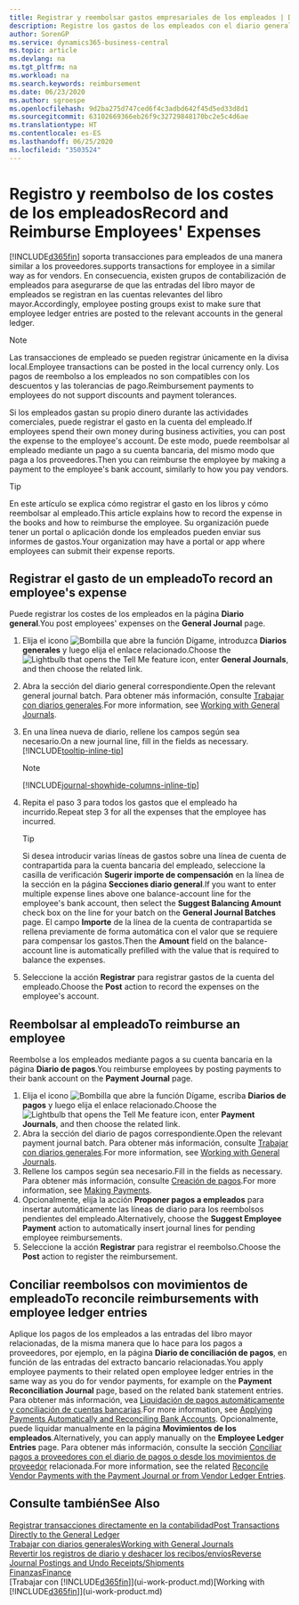 ```yaml
---
title: Registrar y reembolsar gastos empresariales de los empleados | Documentos de Microsoft
description: Registre los gastos de los empleados con el diario general en la cuenta del empleado y luego registre un pago a la cuenta bancaria del empleado para reembolsar el gasto relacionado con el negocio.
author: SorenGP
ms.service: dynamics365-business-central
ms.topic: article
ms.devlang: na
ms.tgt_pltfrm: na
ms.workload: na
ms.search.keywords: reimbursement
ms.date: 06/23/2020
ms.author: sgroespe
ms.openlocfilehash: 9d2ba275d747ced6f4c3adbd642f45d5ed33d8d1
ms.sourcegitcommit: 63102669366eb26f9c32729848170bc2e5c4d6ae
ms.translationtype: HT
ms.contentlocale: es-ES
ms.lasthandoff: 06/25/2020
ms.locfileid: "3503524"
---
```

# <a name="record-and-reimburse-employees-expenses"></a><span data-ttu-id="b0faa-103">Registro y reembolso de los costes de los empleados</span><span class="sxs-lookup"><span data-stu-id="b0faa-103">Record and Reimburse Employees' Expenses</span></span>

[!INCLUDE[d365fin](includes/d365fin_md.md)] <span data-ttu-id="b0faa-104">soporta transacciones para empleados de una manera similar a los proveedores.</span><span class="sxs-lookup"><span data-stu-id="b0faa-104">supports transactions for employee in a similar way as for vendors.</span></span> <span data-ttu-id="b0faa-105">En consecuencia, existen grupos de contabilización de empleados para asegurarse de que las entradas del libro mayor de empleados se registran en las cuentas relevantes del libro mayor.</span><span class="sxs-lookup"><span data-stu-id="b0faa-105">Accordingly, employee posting groups exist to make sure that employee ledger entries are posted to the relevant accounts in the general ledger.</span></span>

> [!NOTE]  
> <span data-ttu-id="b0faa-106">Las transacciones de empleado se pueden registrar únicamente en la divisa local.</span><span class="sxs-lookup"><span data-stu-id="b0faa-106">Employee transactions can be posted in the local currency only.</span></span> <span data-ttu-id="b0faa-107">Los pagos de reembolso a los empleados no son compatibles con los descuentos y las tolerancias de pago.</span><span class="sxs-lookup"><span data-stu-id="b0faa-107">Reimbursement payments to employees do not support discounts and payment tolerances.</span></span>

<span data-ttu-id="b0faa-108">Si los empleados gastan su propio dinero durante las actividades comerciales, puede registrar el gasto en la cuenta del empleado.</span><span class="sxs-lookup"><span data-stu-id="b0faa-108">If employees spend their own money during business activities, you can post the expense to the employee's account.</span></span> <span data-ttu-id="b0faa-109">De este modo, puede reembolsar al empleado mediante un pago a su cuenta bancaria, del mismo modo que paga a los proveedores.</span><span class="sxs-lookup"><span data-stu-id="b0faa-109">Then you can reimburse the employee by making a payment to the employee's bank account, similarly to how you pay vendors.</span></span>  

> [!TIP]
> <span data-ttu-id="b0faa-110">En este artículo se explica cómo registrar el gasto en los libros y cómo reembolsar al empleado.</span><span class="sxs-lookup"><span data-stu-id="b0faa-110">This article explains how to record the expense in the books and how to reimburse the employee.</span></span> <span data-ttu-id="b0faa-111">Su organización puede tener un portal o aplicación donde los empleados pueden enviar sus informes de gastos.</span><span class="sxs-lookup"><span data-stu-id="b0faa-111">Your organization may have a portal or app where employees can submit their expense reports.</span></span>

## <a name="to-record-an-employees-expense"></a><span data-ttu-id="b0faa-112">Registrar el gasto de un empleado</span><span class="sxs-lookup"><span data-stu-id="b0faa-112">To record an employee's expense</span></span>
<span data-ttu-id="b0faa-113">Puede registrar los costes de los empleados en la página **Diario general**.</span><span class="sxs-lookup"><span data-stu-id="b0faa-113">You post employees' expenses on the **General Journal** page.</span></span>
1. <span data-ttu-id="b0faa-114">Elija el icono ![Bombilla que abre la función Dígame](media/ui-search/search_small.png "Dígame qué desea hacer"), introduzca **Diarios generales** y luego elija el enlace relacionado.</span><span class="sxs-lookup"><span data-stu-id="b0faa-114">Choose the ![Lightbulb that opens the Tell Me feature](media/ui-search/search_small.png "Tell me what you want to do") icon, enter **General Journals**, and then choose the related link.</span></span>
2. <span data-ttu-id="b0faa-115">Abra la sección del diario general correspondiente.</span><span class="sxs-lookup"><span data-stu-id="b0faa-115">Open the relevant general journal batch.</span></span> <span data-ttu-id="b0faa-116">Para obtener más información, consulte [Trabajar con diarios generales](ui-work-general-journals.md).</span><span class="sxs-lookup"><span data-stu-id="b0faa-116">For more information, see [Working with General Journals](ui-work-general-journals.md).</span></span>
3. <span data-ttu-id="b0faa-117">En una línea nueva de diario, rellene los campos según sea necesario.</span><span class="sxs-lookup"><span data-stu-id="b0faa-117">On a new journal line, fill in the fields as necessary.</span></span> [!INCLUDE[tooltip-inline-tip](includes/tooltip-inline-tip_md.md)]    

    > [!NOTE]
    > [!INCLUDE[journal-showhide-columns-inline-tip](includes/journal-showhide-columns-inline-tip.md)]
4. <span data-ttu-id="b0faa-118">Repita el paso 3 para todos los gastos que el empleado ha incurrido.</span><span class="sxs-lookup"><span data-stu-id="b0faa-118">Repeat step 3 for all the expenses that the employee has incurred.</span></span>

    > [!TIP]  
    > <span data-ttu-id="b0faa-119">Si desea introducir varias líneas de gastos sobre una línea de cuenta de contrapartida para la cuenta bancaria del empleado, seleccione la casilla de verificación **Sugerir importe de compensación** en la línea de la sección en la página **Secciones diario general**.</span><span class="sxs-lookup"><span data-stu-id="b0faa-119">If you want to enter multiple expense lines above one balance-account line for the employee's bank account, then select the **Suggest Balancing Amount** check box on the line for your batch on the **General Journal Batches** page.</span></span> <span data-ttu-id="b0faa-120">El campo **Importe** de la línea de la cuenta de contrapartida se rellena previamente de forma automática con el valor que se requiere para compensar los gastos.</span><span class="sxs-lookup"><span data-stu-id="b0faa-120">Then the **Amount** field on the balance-account line is automatically prefilled with the value that is required to balance the expenses.</span></span>
5. <span data-ttu-id="b0faa-121">Seleccione la acción **Registrar** para registrar gastos de la cuenta del empleado.</span><span class="sxs-lookup"><span data-stu-id="b0faa-121">Choose the **Post** action to record the expenses on the employee's account.</span></span>

## <a name="to-reimburse-an-employee"></a><span data-ttu-id="b0faa-122">Reembolsar al empleado</span><span class="sxs-lookup"><span data-stu-id="b0faa-122">To reimburse an employee</span></span>
<span data-ttu-id="b0faa-123">Reembolse a los empleados mediante pagos a su cuenta bancaria en la página **Diario de pagos**.</span><span class="sxs-lookup"><span data-stu-id="b0faa-123">You reimburse employees by posting payments to their bank account on the **Payment Journal** page.</span></span>
1. <span data-ttu-id="b0faa-124">Elija el icono ![Bombilla que abre la función Dígame](media/ui-search/search_small.png "Dígame qué desea hacer"), escriba **Diarios de pagos** y luego elija el enlace relacionado.</span><span class="sxs-lookup"><span data-stu-id="b0faa-124">Choose the ![Lightbulb that opens the Tell Me feature](media/ui-search/search_small.png "Tell me what you want to do") icon, enter **Payment Journals**, and then choose the related link.</span></span>
2. <span data-ttu-id="b0faa-125">Abra la sección del diario de pagos correspondiente.</span><span class="sxs-lookup"><span data-stu-id="b0faa-125">Open the relevant payment journal batch.</span></span> <span data-ttu-id="b0faa-126">Para obtener más información, consulte [Trabajar con diarios generales](ui-work-general-journals.md).</span><span class="sxs-lookup"><span data-stu-id="b0faa-126">For more information, see [Working with General Journals](ui-work-general-journals.md).</span></span>
3. <span data-ttu-id="b0faa-127">Rellene los campos según sea necesario.</span><span class="sxs-lookup"><span data-stu-id="b0faa-127">Fill in the fields as necessary.</span></span> <span data-ttu-id="b0faa-128">Para obtener más información, consulte [Creación de pagos](payables-make-payments.md).</span><span class="sxs-lookup"><span data-stu-id="b0faa-128">For more information, see [Making Payments](payables-make-payments.md).</span></span>
4. <span data-ttu-id="b0faa-129">Opcionalmente, elija la acción **Proponer pagos a empleados** para insertar automáticamente las líneas de diario para los reembolsos pendientes del empleado.</span><span class="sxs-lookup"><span data-stu-id="b0faa-129">Alternatively, choose the **Suggest Employee Payment** action to automatically insert journal lines for pending employee reimbursements.</span></span>
5. <span data-ttu-id="b0faa-130">Seleccione la acción **Registrar** para registrar el reembolso.</span><span class="sxs-lookup"><span data-stu-id="b0faa-130">Choose the **Post** action to register the reimbursement.</span></span>  

## <a name="to-reconcile-reimbursements-with-employee-ledger-entries"></a><span data-ttu-id="b0faa-131">Conciliar reembolsos con movimientos de empleado</span><span class="sxs-lookup"><span data-stu-id="b0faa-131">To reconcile reimbursements with employee ledger entries</span></span>
<span data-ttu-id="b0faa-132">Aplique los pagos de los empleados a las entradas del libro mayor relacionadas, de la misma manera que lo hace para los pagos a proveedores, por ejemplo, en la página **Diario de conciliación de pagos**, en función de las entradas del extracto bancario relacionadas.</span><span class="sxs-lookup"><span data-stu-id="b0faa-132">You apply employee payments to their related open employee ledger entries in the same way as you do for vendor payments, for example on the **Payment Reconciliation Journal** page, based on the related bank statement entries.</span></span> <span data-ttu-id="b0faa-133">Para obtener más información, vea [Liquidación de pagos automáticamente y conciliación de cuentas bancarias](receivables-apply-payments-auto-reconcile-bank-accounts.md).</span><span class="sxs-lookup"><span data-stu-id="b0faa-133">For more information, see [Applying Payments Automatically and Reconciling Bank Accounts](receivables-apply-payments-auto-reconcile-bank-accounts.md).</span></span> <span data-ttu-id="b0faa-134">Opcionalmente, puede liquidar manualmente en la página **Movimientos de los empleados**.</span><span class="sxs-lookup"><span data-stu-id="b0faa-134">Alternatively, you can apply manually on the **Employee Ledger Entries** page.</span></span> <span data-ttu-id="b0faa-135">Para obtener más información, consulte la sección [Conciliar pagos a proveedores con el diario de pagos o desde los movimientos de proveedor](payables-how-apply-purchase-transactions-manually.md) relacionada.</span><span class="sxs-lookup"><span data-stu-id="b0faa-135">For more information, see the related [Reconcile Vendor Payments with the Payment Journal or from Vendor Ledger Entries](payables-how-apply-purchase-transactions-manually.md).</span></span>  

## <a name="see-also"></a><span data-ttu-id="b0faa-136">Consulte también</span><span class="sxs-lookup"><span data-stu-id="b0faa-136">See Also</span></span>
[<span data-ttu-id="b0faa-137">Registrar transacciones directamente en la contabilidad</span><span class="sxs-lookup"><span data-stu-id="b0faa-137">Post Transactions Directly to the General Ledger</span></span>](finance-how-post-transactions-directly.md)  
[<span data-ttu-id="b0faa-138">Trabajar con diarios generales</span><span class="sxs-lookup"><span data-stu-id="b0faa-138">Working with General Journals</span></span>](ui-work-general-journals.md)  
[<span data-ttu-id="b0faa-139">Revertir los registros de diario y deshacer los recibos/envíos</span><span class="sxs-lookup"><span data-stu-id="b0faa-139">Reverse Journal Postings and Undo Receipts/Shipments</span></span>](finance-how-reverse-journal-posting.md)  
[<span data-ttu-id="b0faa-140">Finanzas</span><span class="sxs-lookup"><span data-stu-id="b0faa-140">Finance</span></span>](finance.md)  
<span data-ttu-id="b0faa-141">[Trabajar con [!INCLUDE[d365fin](includes/d365fin_md.md)]](ui-work-product.md)</span><span class="sxs-lookup"><span data-stu-id="b0faa-141">[Working with [!INCLUDE[d365fin](includes/d365fin_md.md)]](ui-work-product.md)</span></span>  
